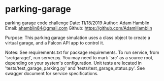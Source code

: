 # parking-garage
parking garage code challenge
Date: 11/18/2019
Author: Adam Hamblin
Email: ahamblin84@gmail.com
Github: https://github.com/AdamHamblin

Purpose: This parking garage simulation uses a class object to 
create a virtual garage, and a Falcon API app to control it.

Notes: See requirements.txt for package requirements.
       To run service, from 'src/garage/', run server.py. You may need to mark 'src' as a source root, depending on your system's configuration.
       Unit tests are located in 'tests/test_garage_parking.py' and 'tests/test_garage_status.py'.
       See swagger document for service specifications.
